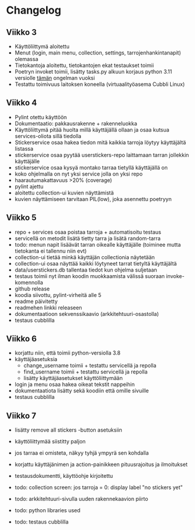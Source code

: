 # Changelog

## Viikko 3

- Käyttöliittymä aloitettu
- Menut (login, main menu, collection, settings, tarrojenhankintanapit) olemassa
- Tietokantoja aloitettu, tietokantojen ekat testaukset toimii
- Poetryn invoket toimii, lisätty tasks.py alkuun korjaus python 3.11 versiolle [tämän](https://github.com/pyinvoke/invoke/issues/833) ongelman vuoksi 
- Testattu toimivuus laitoksen koneella (virtuaalityöasema Cubbli Linux)

## Viikko 4
- Pylint otettu käyttöön
- Dokumentaatio: pakkausrakenne + rakenneluokka
- Käyttöliittymä pitää huolta millä käyttäjällä ollaan ja osaa kutsua services-oliota sillä tiedolla
- Stickerservice osaa hakea tiedon mitä kaikkia tarroja löytyy käyttäjältä listassa 
- stickerservice osaa pyytää userstickers-repo laittamaan tarran jollekkin käyttäjälle
- stickerservice osaa kysyä montako tarraa tietyllä käyttäjällä on
- koko ohjelmalla on nyt yksi service jolla on yksi repo
- haarautumakattavuus >20% (coverage) 
- pylint ajettu
- aloitettu collection-ui kuvien näyttämistä
- kuvien näyttämiseen tarvitaan PIL(low), joka asennettu poetryyn

## Viikko 5
- repo + services osaa poistaa tarroja + automatisoitu testaus
- servicellä on metodit lisätä tietty tarra ja lisätä random-tarra
- todo: menun napit lisäävät tarran oikealle käyttäjälle (toiminee mutta tietokanta ei tallennu niin evt)
- collection-ui tietää minkä käyttäjän collectionia näytetään
- collection-ui osaa näyttää kaikki löytyneet tarrat tietyltä käyttäjältä
- data/userstickers.db tallentaa tiedot kun ohjelma suljetaan
- testaus toimii nyt ilman koodin muokkaamista välissä suoraan invoke-komennolla
- github release
- koodia siivottu, pylint-virheitä alle 5
- readme päivitetty
- readmehen linkki releaseen
- dokumentaatioon sekvenssikaavio (arkkitehtuuri-osastolla)
- testaus cubblilla

## Viikko 6
- korjattu niin, että toimii python-versiolla 3.8
- käyttäjäasetuksia
    - change_username toimii + testattu servicellä ja repolla
    - find_username toimii + testattu servicellä ja repolla
    - lisätty käyttäjäasetukset käyttöliittymään
- login ja menu osaa hakea oikeat tekstit nappeihin
- dokumentaatiota lisätty sekä koodiin että omille sivuille
- testaus cubblilla

## Viikko 7
- lisätty remove all stickers -button asetuksiin
- käyttöliittymää siistitty paljon
- jos tarraa ei omisteta, näkyy tyhjä ympyrä sen kohdalla
- korjattu käyttäjänimen ja action-painikkeen pituusrajoitus ja ilmoitukset
- testausdokumentti, käyttöohje kirjoitettu

- todo: collection screen: jos tarroja = 0: display label "no stickers yet"
- todo: arkkitehtuuri-sivulla uuden rakennekaavion piirto
- todo: python libraries used
- todo: testaus cubblilla
